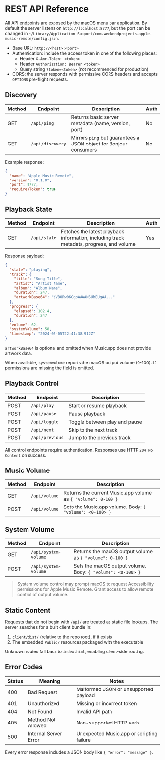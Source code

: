 # REST API Reference

All API endpoints are exposed by the macOS menu bar application. By default the server listens on `http://localhost:8777`, but the port can be changed in `~/Library/Application Support/com.weekendprojects.apple-music-remote/config.json`.

- Base URL: `http://<host>:<port>`
- Authentication: include the access token in one of the following places:
  - Header `X-Amr-Token: <token>`
  - Header `Authorization: Bearer <token>`
  - Query string `?token=<token>` (not recommended for production)
- CORS: the server responds with permissive CORS headers and accepts `OPTIONS` pre-flight requests.

## Discovery

| Method | Endpoint | Description | Auth |
| ------ | -------- | ----------- | ---- |
| GET | `/api/ping` | Returns basic server metadata (name, version, port) | No |
| GET | `/api/discovery` | Mirrors `ping` but guarantees a JSON object for Bonjour consumers | No |

Example response:

```json
{
  "name": "Apple Music Remote",
  "version": "0.1.0",
  "port": 8777,
  "requiresToken": true
}
```

## Playback State

| Method | Endpoint | Description | Auth |
| ------ | -------- | ----------- | ---- |
| GET | `/api/state` | Fetches the latest playback information, including track metadata, progress, and volume | Yes |

Response payload:

```json
{
  "state": "playing",
  "track": {
    "title": "Song Title",
    "artist": "Artist Name",
    "album": "Album Name",
    "duration": 247,
    "artworkBase64": "iVBORw0KGgoAAAANSUhEUgAA..."
  },
  "progress": {
    "elapsed": 102.4,
    "duration": 247
  },
  "volume": 62,
  "systemVolume": 58,
  "timestamp": "2024-05-05T22:41:38.912Z"
}
```

`artworkBase64` is optional and omitted when Music.app does not provide artwork data.

When available, `systemVolume` reports the macOS output volume (0-100). If permissions are missing the field is omitted.

## Playback Control

| Method | Endpoint | Description |
| ------ | -------- | ----------- |
| POST | `/api/play` | Start or resume playback |
| POST | `/api/pause` | Pause playback |
| POST | `/api/toggle` | Toggle between play and pause |
| POST | `/api/next` | Skip to the next track |
| POST | `/api/previous` | Jump to the previous track |

All control endpoints require authentication. Responses use HTTP `204 No Content` on success.

## Music Volume

| Method | Endpoint | Description |
| ------ | -------- | ----------- |
| GET | `/api/volume` | Returns the current Music.app volume as `{ "volume": 0-100 }` |
| POST | `/api/volume` | Sets the Music.app volume. Body: `{ "volume": <0-100> }` |

## System Volume

| Method | Endpoint | Description |
| ------ | -------- | ----------- |
| GET | `/api/system-volume` | Returns the macOS output volume as `{ "volume": 0-100 }` |
| POST | `/api/system-volume` | Sets the macOS output volume. Body: `{ "volume": <0-100> }` |

> System volume control may prompt macOS to request Accessibility permissions for Apple Music Remote. Grant access to allow remote control of output volume.

## Static Content

Requests that do not begin with `/api/` are treated as static file lookups. The server searches for a built client bundle in:

1. `client/dist/` (relative to the repo root), if it exists
2. The embedded `Public/` resources packaged with the executable

Unknown routes fall back to `index.html`, enabling client-side routing.

## Error Codes

| Status | Meaning | Notes |
| ------ | ------- | ----- |
| 400 | Bad Request | Malformed JSON or unsupported payload |
| 401 | Unauthorized | Missing or incorrect token |
| 404 | Not Found | Invalid API path |
| 405 | Method Not Allowed | Non-supported HTTP verb |
| 500 | Internal Server Error | Unexpected Music.app or scripting failure |

Every error response includes a JSON body like `{ "error": "message" }`.
